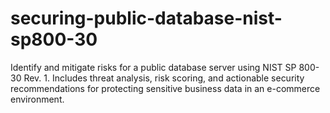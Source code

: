 # securing-public-database-nist-sp800-30
Identify and mitigate risks for a public database server using NIST SP 800-30 Rev. 1. Includes threat analysis, risk scoring, and actionable security recommendations for protecting sensitive business data in an e-commerce environment.
